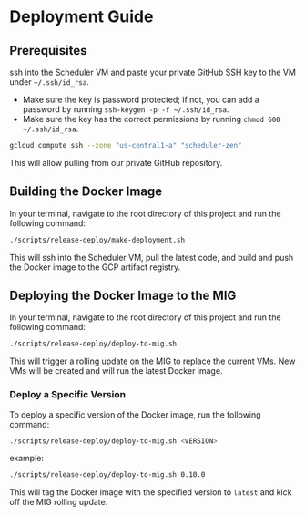 # Deployment Guide

## Prerequisites
ssh into the Scheduler VM and paste your private GitHub SSH key to the VM under `~/.ssh/id_rsa`.
- Make sure the key is password protected; if not, you can add a password by running `ssh-keygen -p -f ~/.ssh/id_rsa`.
- Make sure the key has the correct permissions by running `chmod 600 ~/.ssh/id_rsa`.  
```bash
gcloud compute ssh --zone "us-central1-a" "scheduler-zen"
```
This will allow pulling from our private GitHub repository.

## Building the Docker Image
In your terminal, navigate to the root directory of this project and run the following command:
```bash
./scripts/release-deploy/make-deployment.sh
```
This will ssh into the Scheduler VM, pull the latest code, and build and push the Docker image to the GCP artifact registry.

## Deploying the Docker Image to the MIG
In your terminal, navigate to the root directory of this project and run the following command:
```bash
./scripts/release-deploy/deploy-to-mig.sh
```
This will trigger a rolling update on the MIG to replace the current VMs. 
New VMs will be created and will run the latest Docker image.

### Deploy a Specific Version
To deploy a specific version of the Docker image, run the following command:
```bash
./scripts/release-deploy/deploy-to-mig.sh <VERSION>
```
example:
```bash
./scripts/release-deploy/deploy-to-mig.sh 0.10.0
```
This will tag the Docker image with the specified version to `latest` and kick off the MIG rolling update.